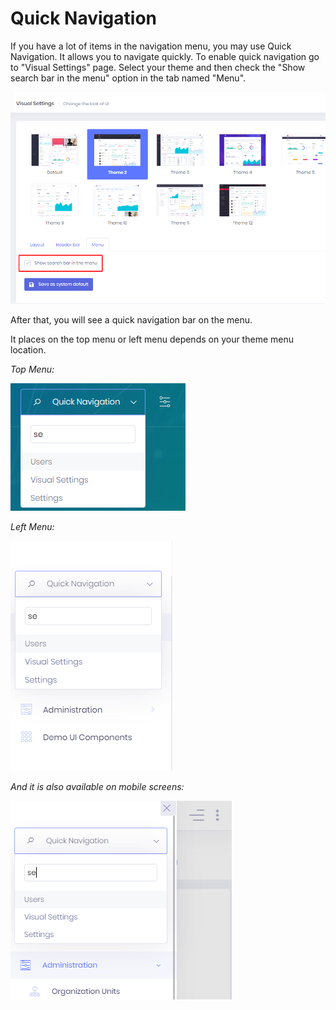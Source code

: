 # Quick Navigation

If you have a lot of items in the navigation menu, you may use Quick Navigation. It allows you to navigate quickly.
To enable quick navigation go to "Visual Settings" page. Select your theme and then check the "Show search bar in the menu" option in the tab named "Menu".

![quick-nagivation-enable](images/quick-nagivation-enable.png)

After that, you will see a quick navigation bar on the menu. 

It places on the top menu or left menu depends on your theme menu location.

*Top Menu:*

![quick-navigation-on-top-menu](images/quick-navigation-on-top-menu.png)

*Left Menu:*

![quick-navigation-on-left-menu](images/quick-navigation-on-left-menu.png)

*And it is also available on mobile screens:*

![quick-navigation-on-mobile-menu](images/quick-navigation-on-mobile-menu.png)
